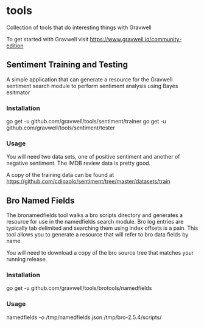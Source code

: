 # tools
Collection of tools that do interesting things with Gravwell

To get started with Gravwell visit https://www.gravwell.io/community-edition

## Sentiment Training and Testing
A simple application that can generate a resource for the Gravwell sentiment search module to perform sentiment analysis using Bayes esitmator

### Installation
go get -u github.com/gravwell/tools/sentiment/trainer
go get -u github.com/gravwell/tools/sentiment/tester

### Usage
You will need two data sets, one of positive sentiment and another of negative sentiment.  The IMDB review data is pretty good.

A copy of the training data can be found at https://github.com/cdipaolo/sentiment/tree/master/datasets/train

## Bro Named Fields

The bronamedfields tool walks a bro scripts directory and generates a resource for use in the namedfields search module.  Bro log entries are typically tab delimited and searching them using index offsets is a pain.  This tool allows you to generate a resource that will refer to bro data fields by name.

You will need to download a copy of the bro source tree that matches your running release.

### Installation
go get -u github.com/gravwell/tools/brotools/namedfields

### Usage
namedfields -o /tmp/namedfields.json /tmp/bro-2.5.4/scripts/
